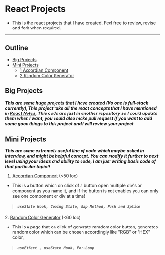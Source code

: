 # React Projects
- This is the react projects that I have created. Feel free to review, revise and fork when required.

---
## Outline 
- [Big Projects](#Big-Projects)
- [Mini Projects](#Mini-Projects)
  - [1 Accordian Component](#Accordian)
  - [2 Random Color Generator](#RCG)

## Big Projects
**_This are some huge projects that I have created (No one is full-stack currently), This project take all the react concepts that I have mentioned in [React Notes](https://github.com/Gitstar-OC/React-Notes), This code are just in another repository so I could update them when I want, you could also make pull request if you want to add some good things to this project and I will review your project_**


## Mini Projects

**_This are some extremely useful line of code which maybe asked in interview, and might be helpful concept. You can modify it further to next level using your ideas and ability to code, I am just writing basic code of that particular topic!!_**

 <a name="Accordian"></a>
1. [Accordian Component](projects/src/Accordian/Accordian.jsx) (<50 loc) 
- This is a button which on click of a button open multiple div's or component as you name it, and if the button is not enables you can only see one component or div at a time!
> #### _**`useState Hook, Coping State, Map Method, Push and Splice`**_

 <a name="RCG"></a>
2. [Random Color Generator](projects/src/RCG.jsx) (<60 loc)
- This is a page that on click of generate ramdom color button, generates random color which can be chosen accordingly like "RGB" or "HEX" color,
> #### _**`useEffect , useState Hook, For-Loop`**_
